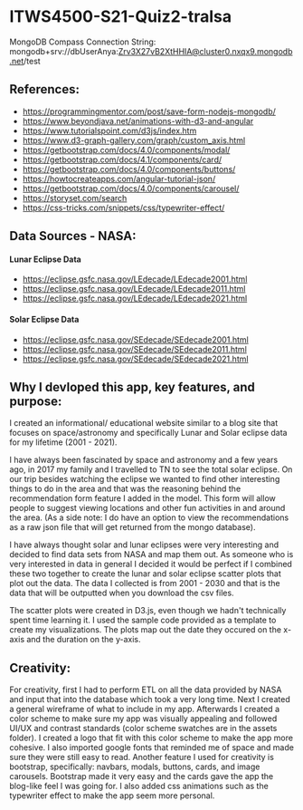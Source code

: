# ITWS4500-S21-Quiz2-tralsa
 
MongoDB Compass Connection String: mongodb+srv://dbUserAnya:Zrv3X27vB2XtHHIA@cluster0.nxqx9.mongodb.net/test
 
## References:
* https://programmingmentor.com/post/save-form-nodejs-mongodb/
* https://www.beyondjava.net/animations-with-d3-and-angular
* https://www.tutorialspoint.com/d3js/index.htm
* https://www.d3-graph-gallery.com/graph/custom_axis.html
* https://getbootstrap.com/docs/4.0/components/modal/
* https://getbootstrap.com/docs/4.1/components/card/
* https://getbootstrap.com/docs/4.0/components/buttons/
* https://howtocreateapps.com/angular-tutorial-json/
* https://getbootstrap.com/docs/4.0/components/carousel/
* https://storyset.com/search
* https://css-tricks.com/snippets/css/typewriter-effect/
 
## Data Sources - NASA:
#### Lunar Eclipse Data
* https://eclipse.gsfc.nasa.gov/LEdecade/LEdecade2001.html
* https://eclipse.gsfc.nasa.gov/LEdecade/LEdecade2011.html
* https://eclipse.gsfc.nasa.gov/LEdecade/LEdecade2021.html
 
#### Solar Eclipse Data
* https://eclipse.gsfc.nasa.gov/SEdecade/SEdecade2001.html
* https://eclipse.gsfc.nasa.gov/SEdecade/SEdecade2011.html
* https://eclipse.gsfc.nasa.gov/SEdecade/SEdecade2021.html
 
## Why I devloped this app, key features, and purpose:
I created an informational/ educational website similar to a blog site that focuses on space/astronomy and specifically Lunar and Solar eclipse data for my lifetime (2001 - 2021). 
 
I have always been fascinated by space and astronomy and a few years ago, in 2017 my family and I travelled to TN to see the total solar eclipse. On our trip besides watching the eclipse we wanted to find other interesting things to do in the area and that was the reasoning behind the recommendation form feature I added in the model. This form will allow people to suggest viewing locations and other fun activities in and around the area. (As a side note: I do have an option to view the recommendations as a raw json file that will get returned from the mongo database). 
 
I have always thought solar and lunar eclipses were very interesting and decided to find data sets from NASA and map them out. As someone who is very interested in data in general I decided it would be perfect if I combined these two together to create the lunar and solar eclipse scatter plots that plot out the data. The data I collected is from 2001 - 2030 and that is the data that will be outputted when you download the csv files.
 
The scatter plots were created in D3.js, even though we hadn't technically spent time learning it. I used the sample code provided as a template to create my visualizations. The plots map out the date they occured on the x-axis and the duration on the y-axis.
 
## Creativity:
For creativity, first I had to perform ETL on all the data provided by NASA and input that into the database which took a very long time. Next I created a general wireframe of what to include in my app. Afterwards I created a color scheme to make sure my app was visually appealing and followed UI/UX and contrast standards (color scheme swatches are in the assets folder). I created a logo that fit with this color scheme to make the app more cohesive. I also imported google fonts that reminded me of space and made sure they were still easy to read. Another feature I used for creativity is bootstrap, specifically: navbars, modals, buttons, cards, and image carousels. Bootstrap made it very easy and the cards gave the app the blog-like feel I was going for. I also added css animations such as the typewriter effect to make the app seem more personal. 

